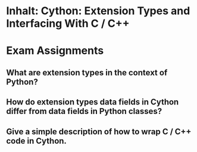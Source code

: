 # Inhalt: Cython: Extension Types and Interfacing With C / C++
 

# Exam Assignments 



## What are extension types in the context of Python?


## How do extension types data fields in Cython differ from data fields in Python classes?



## Give a simple description of how to wrap C / C++ code in Cython.
